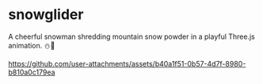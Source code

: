 # snowglider
A cheerful snowman shredding mountain snow powder in a playful Three.js animation. ⛄️🎿


https://github.com/user-attachments/assets/b40a1f51-0b57-4d7f-8980-b810a0c179ea
